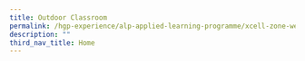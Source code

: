 ```yaml
---
title: Outdoor Classroom
permalink: /hgp-experience/alp-applied-learning-programme/xcell-zone-website/home/outdoor-classroom/
description: ""
third_nav_title: Home
---
```


